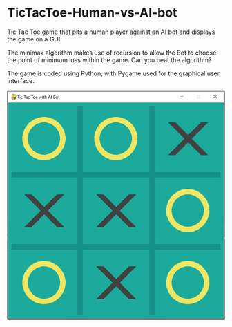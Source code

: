 # TicTacToe-Human-vs-AI-bot
Tic Tac Toe game that pits a human player against an AI bot and displays the game on a GUI

The minimax algorithm makes use of recursion to allow the Bot to choose the point of minimum loss within the game. Can you beat the algorithm?

The game is coded using Python, with Pygame used for the graphical user interface.

![ttt](https://raw.githubusercontent.com/Metamorphor/TicTacToe-Human-vs-AI-bot/main/Screenshots/ttt.PNG)

